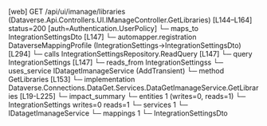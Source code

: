 [web] GET /api/ui/imanage/libraries  (Dataverse.Api.Controllers.UI.IManageController.GetLibraries)  [L144–L164] status=200 [auth=Authentication.UserPolicy]
  └─ maps_to IntegrationSettingsDto [L147]
    └─ automapper.registration DataverseMappingProfile (IntegrationSettings->IntegrationSettingsDto) [L294]
  └─ calls IntegrationSettingsRepository.ReadQuery [L147]
  └─ query IntegrationSettings [L147]
    └─ reads_from IntegrationSettingss
  └─ uses_service IDatagetImanageService (AddTransient)
    └─ method GetLibraries [L153]
      └─ implementation Dataverse.Connections.DataGet.Services.DataGetImanageService.GetLibraries [L19-L225]
  └─ impact_summary
    └─ entities 1 (writes=0, reads=1)
      └─ IntegrationSettings writes=0 reads=1
    └─ services 1
      └─ IDatagetImanageService
    └─ mappings 1
      └─ IntegrationSettingsDto

